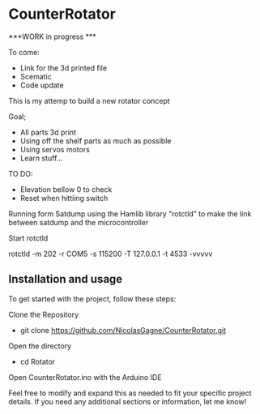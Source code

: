 # CounterRotator

***WORK in progress ***

To come:
- Link for the 3d printed file
- Scematic
- Code update

This is my attemp to build a new rotator concept

Goal;
- All parts 3d print
- Using off the shelf parts as much as possible
- Using servos motors
- Learn stuff...


TO DO:
- Elevation bellow 0 to check
- Reset when hittiing switch


Running form Satdump using the Hamlib library "rotctld" to make the link between satdump and the microcontroller

Start rotctld

  rotctld -m 202 -r COM5 -s 115200 -T 127.0.0.1 -t 4533 -vvvvv

## Installation and usage
To get started with the project, follow these steps:

Clone the Repository
- git clone https://github.com/NicolasGagne/CounterRotator.git

Open the directory
- cd Rotator 

Open CounterRotator.ino with the Arduino IDE



Feel free to modify and expand this as needed to fit your specific project details. 
If you need any additional sections or information, let me know!
